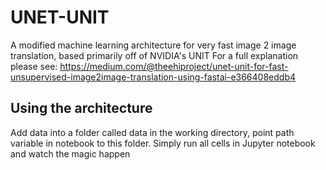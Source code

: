 # UNET-UNIT
A modified machine learning architecture for very fast image 2 image translation, based primarily off of NVIDIA's UNIT
For a full explanation please see: https://medium.com/@theehiproject/unet-unit-for-fast-unsupervised-image2image-translation-using-fastai-e366408eddb4

## Using the architecture
Add data into a folder called data in the working directory, point path variable in notebook to this folder. Simply run all cells in Jupyter notebook and watch the magic happen
